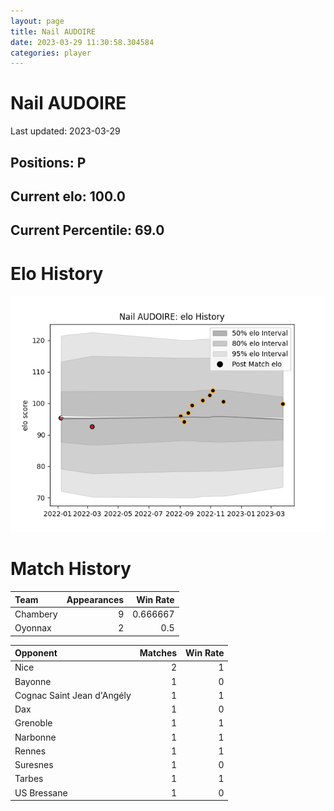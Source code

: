 ```yaml
---  
layout: page  
title: Nail AUDOIRE  
date: 2023-03-29 11:30:58.304584  
categories: player  
---
```

# Nail AUDOIRE


Last updated: 2023-03-29
## Positions: P

## Current elo: 100.0

## Current Percentile: 69.0

# Elo History


![elo history](history_NailAUDOIRE.png)
# Match History


| Team     |   Appearances |   Win Rate |
|:---------|--------------:|-----------:|
| Chambery |             9 |   0.666667 |
| Oyonnax  |             2 |   0.5      |

| Opponent                   |   Matches |   Win Rate |
|:---------------------------|----------:|-----------:|
| Nice                       |         2 |          1 |
| Bayonne                    |         1 |          0 |
| Cognac Saint Jean d'Angély |         1 |          1 |
| Dax                        |         1 |          0 |
| Grenoble                   |         1 |          1 |
| Narbonne                   |         1 |          1 |
| Rennes                     |         1 |          1 |
| Suresnes                   |         1 |          0 |
| Tarbes                     |         1 |          1 |
| US Bressane                |         1 |          0 |